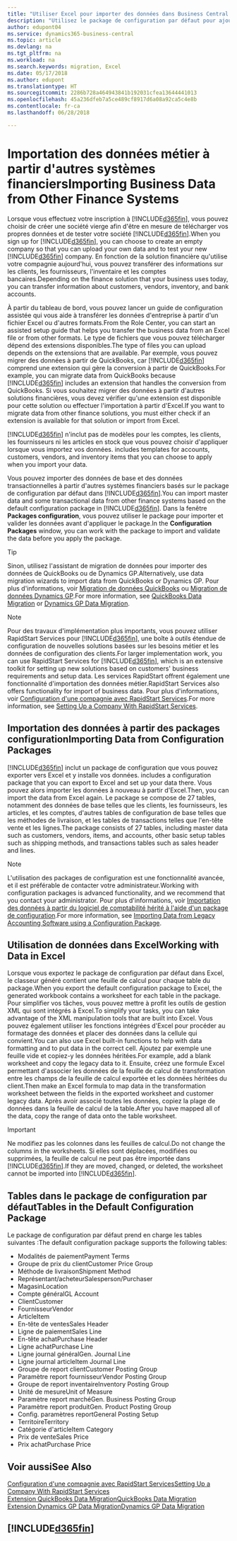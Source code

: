 ```yaml
---
title: "Utiliser Excel pour importer des données dans Business Central| Microsoft Docs"
description: "Utilisez le package de configuration par défaut pour ajouter des données client dans Excel et les importer ensuite dans Business Central."
author: edupont04
ms.service: dynamics365-business-central
ms.topic: article
ms.devlang: na
ms.tgt_pltfrm: na
ms.workload: na
ms.search.keywords: migration, Excel
ms.date: 05/17/2018
ms.author: edupont
ms.translationtype: HT
ms.sourcegitcommit: 2286b728a464943841b192031cfea13644441013
ms.openlocfilehash: 45a236dfeb7a5ce489cf8917d6a08a92ca5c4e8b
ms.contentlocale: fr-ca
ms.lasthandoff: 06/28/2018

---
```

# <a name="importing-business-data-from-other-finance-systems"></a><span data-ttu-id="e8ee9-103">Importation des données métier à partir d'autres systèmes financiers</span><span class="sxs-lookup"><span data-stu-id="e8ee9-103">Importing Business Data from Other Finance Systems</span></span>
<span data-ttu-id="e8ee9-104">Lorsque vous effectuez votre inscription à [!INCLUDE[d365fin](includes/d365fin_md.md)], vous pouvez choisir de créer une société vierge afin d'être en mesure de télécharger vos propres données et de tester votre société [!INCLUDE[d365fin](includes/d365fin_md.md)].</span><span class="sxs-lookup"><span data-stu-id="e8ee9-104">When you sign up for [!INCLUDE[d365fin](includes/d365fin_md.md)], you can choose to create an empty company so that you can upload your own data and to test your new [!INCLUDE[d365fin](includes/d365fin_md.md)] company.</span></span> <span data-ttu-id="e8ee9-105">En fonction de la solution financière qu'utilise votre compagnie aujourd'hui, vous pouvez transférer des informations sur les clients, les fournisseurs, l'inventaire et les comptes bancaires.</span><span class="sxs-lookup"><span data-stu-id="e8ee9-105">Depending on the finance solution that your business uses today, you can transfer information about customers, vendors, inventory, and bank accounts.</span></span>  

<span data-ttu-id="e8ee9-106">À partir du tableau de bord, vous pouvez lancer un guide de configuration assistée qui vous aide à transférer les données d'entreprise à partir d'un fichier Excel ou d'autres formats.</span><span class="sxs-lookup"><span data-stu-id="e8ee9-106">From the Role Center, you can start an assisted setup guide that helps you transfer the business data from an Excel file or from other formats.</span></span> <span data-ttu-id="e8ee9-107">Le type de fichiers que vous pouvez télécharger dépend des extensions disponibles.</span><span class="sxs-lookup"><span data-stu-id="e8ee9-107">The type of files you can upload depends on the extensions that are available.</span></span> <span data-ttu-id="e8ee9-108">Par exemple, vous pouvez migrer des données à partir de QuickBooks, car [!INCLUDE[d365fin](includes/d365fin_md.md)] comprend une extension qui gère la conversion à partir de QuickBooks.</span><span class="sxs-lookup"><span data-stu-id="e8ee9-108">For example, you can migrate data from QuickBooks because [!INCLUDE[d365fin](includes/d365fin_md.md)] includes an extension that handles the conversion from QuickBooks.</span></span> <span data-ttu-id="e8ee9-109">Si vous souhaitez migrer des données à partir d'autres solutions financières, vous devez vérifier qu'une extension est disponible pour cette solution ou effectuer l'importation à partir d'Excel.</span><span class="sxs-lookup"><span data-stu-id="e8ee9-109">If you want to migrate data from other finance solutions, you must either check if an extension is available for that solution or import from Excel.</span></span>  

[!INCLUDE[d365fin](includes/d365fin_md.md)]<span data-ttu-id="e8ee9-110"> n'inclut pas de modèles pour les comptes, les clients, les fournisseurs ni les articles en stock que vous pouvez choisir d'appliquer lorsque vous importez vos données.</span><span class="sxs-lookup"><span data-stu-id="e8ee9-110"> includes templates for accounts, customers, vendors, and inventory items that you can choose to apply when you import your data.</span></span>

<span data-ttu-id="e8ee9-111">Vous pouvez importer des données de base et des données transactionnelles à partir d'autres systèmes financiers basés sur le package de configuration par défaut dans [!INCLUDE[d365fin](includes/d365fin_md.md)].</span><span class="sxs-lookup"><span data-stu-id="e8ee9-111">You can import master data and some transactional data from other finance systems based on the default configuration package in [!INCLUDE[d365fin](includes/d365fin_md.md)].</span></span> <span data-ttu-id="e8ee9-112">Dans la fenêtre **Packages configuration**, vous pouvez utiliser le package pour importer et valider les données avant d'appliquer le package.</span><span class="sxs-lookup"><span data-stu-id="e8ee9-112">In the **Configuration Packages** window, you can work with the package to import and validate the data before you apply the package.</span></span>  

> [!TIP]  
> <span data-ttu-id="e8ee9-113">Sinon, utilisez l'assistant de migration de données pour importer des données de QuickBooks ou de Dynamics GP.</span><span class="sxs-lookup"><span data-stu-id="e8ee9-113">Alternatively, use data migration wizards to import data from QuickBooks or Dynamics GP.</span></span> <span data-ttu-id="e8ee9-114">Pour plus d'informations, voir [Migration de données QuickBooks](ui-extensions-quickbooks-data-migration.md) ou [Migration de données Dynamics GP](ui-extensions-dynamicsgp-data-migration.md).</span><span class="sxs-lookup"><span data-stu-id="e8ee9-114">For more information, see [QuickBooks Data Migration](ui-extensions-quickbooks-data-migration.md) or [Dynamics GP Data Migration](ui-extensions-dynamicsgp-data-migration.md).</span></span>

> [!NOTE]  
> <span data-ttu-id="e8ee9-115">Pour des travaux d'implémentation plus importants, vous pouvez utiliser RapidStart Services pour [!INCLUDE[d365fin](includes/d365fin_md.md)], une boîte à outils étendue de configuration de nouvelles solutions basées sur les besoins métier et les données de configuration des clients.</span><span class="sxs-lookup"><span data-stu-id="e8ee9-115">For larger implementation work, you can use RapidStart Services for [!INCLUDE[d365fin](includes/d365fin_md.md)], which is an extensive toolkit for setting up new solutions based on customers' business requirements and setup data.</span></span> <span data-ttu-id="e8ee9-116">Les services RapidStart offrent également une fonctionnalité d'importation des données métier.</span><span class="sxs-lookup"><span data-stu-id="e8ee9-116">RapidStart Services also offers functionality for import of business data.</span></span> <span data-ttu-id="e8ee9-117">Pour plus d'informations, voir [Configuration d'une compagnie avec RapidStart Services](admin-set-up-a-company-with-rapidstart.md).</span><span class="sxs-lookup"><span data-stu-id="e8ee9-117">For more information, see [Setting Up a Company With RapidStart Services](admin-set-up-a-company-with-rapidstart.md).</span></span>

## <a name="importing-data-from-configuration-packages"></a><span data-ttu-id="e8ee9-118">Importation des données à partir des packages configuration</span><span class="sxs-lookup"><span data-stu-id="e8ee9-118">Importing Data from Configuration Packages</span></span>
[!INCLUDE[d365fin](includes/d365fin_md.md)]<span data-ttu-id="e8ee9-119"> inclut un package de configuration que vous pouvez exporter vers Excel et y installe vos données.</span><span class="sxs-lookup"><span data-stu-id="e8ee9-119"> includes a configuration package that you can export to Excel and set up your data there.</span></span> <span data-ttu-id="e8ee9-120">Vous pouvez alors importer les données à nouveau à partir d'Excel.</span><span class="sxs-lookup"><span data-stu-id="e8ee9-120">Then, you can import the data from Excel again.</span></span> <span data-ttu-id="e8ee9-121">Le package se compose de 27 tables, notamment des données de base telles que les clients, les fournisseurs, les articles, et les comptes, d'autres tables de configuration de base telles que les méthodes de livraison, et les tables de transactions telles que l'en-tête vente et les lignes.</span><span class="sxs-lookup"><span data-stu-id="e8ee9-121">The package consists of 27 tables, including master data such as customers, vendors, items, and accounts, other basic setup tables such as shipping methods, and transactions tables such as sales header and lines.</span></span>  

> [!NOTE]  
>   <span data-ttu-id="e8ee9-122">L'utilisation des packages de configuration est une fonctionnalité avancée, et il est préférable de contacter votre administrateur.</span><span class="sxs-lookup"><span data-stu-id="e8ee9-122">Working with configuration packages is advanced functionality, and we recommend that you contact your administrator.</span></span> <span data-ttu-id="e8ee9-123">Pour plus d'informations, voir [Importation des données à partir du logiciel de comptabilité hérité à l'aide d'un package de configuration](across-import-data-configuration-packages.md).</span><span class="sxs-lookup"><span data-stu-id="e8ee9-123">For more information, see [Importing Data from Legacy Accounting Software using a Configuration Package](across-import-data-configuration-packages.md).</span></span>

## <a name="working-with-data-in-excel"></a><span data-ttu-id="e8ee9-124">Utilisation de données dans Excel</span><span class="sxs-lookup"><span data-stu-id="e8ee9-124">Working with Data in Excel</span></span>
<span data-ttu-id="e8ee9-125">Lorsque vous exportez le package de configuration par défaut dans Excel, le classeur généré contient une feuille de calcul pour chaque table du package.</span><span class="sxs-lookup"><span data-stu-id="e8ee9-125">When you export the default configuration package to Excel, the generated workbook contains a worksheet for each table in the package.</span></span> <span data-ttu-id="e8ee9-126">Pour simplifier vos tâches, vous pouvez mettre à profit les outils de gestion XML qui sont intégrés à Excel.</span><span class="sxs-lookup"><span data-stu-id="e8ee9-126">To simplify your tasks, you can take advantage of the XML manipulation tools that are built into Excel.</span></span> <span data-ttu-id="e8ee9-127">Vous pouvez également utiliser les fonctions intégrées d'Excel pour procéder au formatage des données et placer des données dans la cellule qui convient.</span><span class="sxs-lookup"><span data-stu-id="e8ee9-127">You can also use Excel built-in functions to help with data formatting and to put data in the correct cell.</span></span> <span data-ttu-id="e8ee9-128">Ajoutez par exemple une feuille vide et copiez-y les données héritées.</span><span class="sxs-lookup"><span data-stu-id="e8ee9-128">For example, add a blank worksheet and copy the legacy data to it.</span></span> <span data-ttu-id="e8ee9-129">Ensuite, créez une formule Excel permettant d'associer les données de la feuille de calcul de transformation entre les champs de la feuille de calcul exportée et les données héritées du client.</span><span class="sxs-lookup"><span data-stu-id="e8ee9-129">Then make an Excel formula to map data in the transformation worksheet between the fields in the exported worksheet and customer legacy data.</span></span> <span data-ttu-id="e8ee9-130">Après avoir associé toutes les données, copiez la plage de données dans la feuille de calcul de la table.</span><span class="sxs-lookup"><span data-stu-id="e8ee9-130">After you have mapped all of the data, copy the range of data onto the table worksheet.</span></span>  

> [!IMPORTANT]  
>  <span data-ttu-id="e8ee9-131">Ne modifiez pas les colonnes dans les feuilles de calcul.</span><span class="sxs-lookup"><span data-stu-id="e8ee9-131">Do not change the columns in the worksheets.</span></span> <span data-ttu-id="e8ee9-132">Si elles sont déplacées, modifiées ou supprimées, la feuille de calcul ne peut pas être importée dans [!INCLUDE[d365fin](includes/d365fin_md.md)].</span><span class="sxs-lookup"><span data-stu-id="e8ee9-132">If they are moved, changed, or deleted, the worksheet cannot be imported into [!INCLUDE[d365fin](includes/d365fin_md.md)].</span></span>

## <a name="tables-in-the-default-configuration-package"></a><span data-ttu-id="e8ee9-133">Tables dans le package de configuration par défaut</span><span class="sxs-lookup"><span data-stu-id="e8ee9-133">Tables in the Default Configuration Package</span></span>
<span data-ttu-id="e8ee9-134">Le package de configuration par défaut prend en charge les tables suivantes :</span><span class="sxs-lookup"><span data-stu-id="e8ee9-134">The default configuration package supports the following tables:</span></span>

-   <span data-ttu-id="e8ee9-135">Modalités de paiement</span><span class="sxs-lookup"><span data-stu-id="e8ee9-135">Payment Terms</span></span>
-   <span data-ttu-id="e8ee9-136">Groupe de prix du client</span><span class="sxs-lookup"><span data-stu-id="e8ee9-136">Customer Price Group</span></span>
-   <span data-ttu-id="e8ee9-137">Méthode de livraison</span><span class="sxs-lookup"><span data-stu-id="e8ee9-137">Shipment Method</span></span>
-   <span data-ttu-id="e8ee9-138">Représentant/acheteur</span><span class="sxs-lookup"><span data-stu-id="e8ee9-138">Salesperson/Purchaser</span></span>
-   <span data-ttu-id="e8ee9-139">Magasin</span><span class="sxs-lookup"><span data-stu-id="e8ee9-139">Location</span></span>
-   <span data-ttu-id="e8ee9-140">Compte général</span><span class="sxs-lookup"><span data-stu-id="e8ee9-140">GL Account</span></span>
-   <span data-ttu-id="e8ee9-141">Client</span><span class="sxs-lookup"><span data-stu-id="e8ee9-141">Customer</span></span>
-   <span data-ttu-id="e8ee9-142">Fournisseur</span><span class="sxs-lookup"><span data-stu-id="e8ee9-142">Vendor</span></span>
-   <span data-ttu-id="e8ee9-143">Article</span><span class="sxs-lookup"><span data-stu-id="e8ee9-143">Item</span></span>
-   <span data-ttu-id="e8ee9-144">En-tête de ventes</span><span class="sxs-lookup"><span data-stu-id="e8ee9-144">Sales Header</span></span>
-   <span data-ttu-id="e8ee9-145">Ligne de paiement</span><span class="sxs-lookup"><span data-stu-id="e8ee9-145">Sales Line</span></span>
-   <span data-ttu-id="e8ee9-146">En-tête achat</span><span class="sxs-lookup"><span data-stu-id="e8ee9-146">Purchase Header</span></span>
-   <span data-ttu-id="e8ee9-147">Ligne achat</span><span class="sxs-lookup"><span data-stu-id="e8ee9-147">Purchase Line</span></span>
-   <span data-ttu-id="e8ee9-148">Ligne journal général</span><span class="sxs-lookup"><span data-stu-id="e8ee9-148">Gen. Journal Line</span></span>
-   <span data-ttu-id="e8ee9-149">Ligne journal article</span><span class="sxs-lookup"><span data-stu-id="e8ee9-149">Item Journal Line</span></span>
-   <span data-ttu-id="e8ee9-150">Groupe de report client</span><span class="sxs-lookup"><span data-stu-id="e8ee9-150">Customer Posting Group</span></span>
-   <span data-ttu-id="e8ee9-151">Paramètre report fournisseur</span><span class="sxs-lookup"><span data-stu-id="e8ee9-151">Vendor Posting Group</span></span>
-   <span data-ttu-id="e8ee9-152">Groupe de report inventaire</span><span class="sxs-lookup"><span data-stu-id="e8ee9-152">Inventory Posting Group</span></span>
-   <span data-ttu-id="e8ee9-153">Unité de mesure</span><span class="sxs-lookup"><span data-stu-id="e8ee9-153">Unit of Measure</span></span>
-   <span data-ttu-id="e8ee9-154">Paramètre report marché</span><span class="sxs-lookup"><span data-stu-id="e8ee9-154">Gen. Business Posting Group</span></span>
-   <span data-ttu-id="e8ee9-155">Paramètre report produit</span><span class="sxs-lookup"><span data-stu-id="e8ee9-155">Gen. Product Posting Group</span></span>
-   <span data-ttu-id="e8ee9-156">Config. paramètres report</span><span class="sxs-lookup"><span data-stu-id="e8ee9-156">General Posting Setup</span></span>
-   <span data-ttu-id="e8ee9-157">Territoire</span><span class="sxs-lookup"><span data-stu-id="e8ee9-157">Territory</span></span>
-   <span data-ttu-id="e8ee9-158">Catégorie d'article</span><span class="sxs-lookup"><span data-stu-id="e8ee9-158">Item Category</span></span>
-   <span data-ttu-id="e8ee9-159">Prix de vente</span><span class="sxs-lookup"><span data-stu-id="e8ee9-159">Sales Price</span></span>
-   <span data-ttu-id="e8ee9-160">Prix achat</span><span class="sxs-lookup"><span data-stu-id="e8ee9-160">Purchase Price</span></span>

## <a name="see-also"></a><span data-ttu-id="e8ee9-161">Voir aussi</span><span class="sxs-lookup"><span data-stu-id="e8ee9-161">See Also</span></span>
[<span data-ttu-id="e8ee9-162">Configuration d'une compagnie avec RapidStart Services</span><span class="sxs-lookup"><span data-stu-id="e8ee9-162">Setting Up a Company With RapidStart Services</span></span>](admin-set-up-a-company-with-rapidstart.md)  
[<span data-ttu-id="e8ee9-163">Extension QuickBooks Data Migration</span><span class="sxs-lookup"><span data-stu-id="e8ee9-163">QuickBooks Data Migration</span></span>](ui-extensions-quickbooks-data-migration.md)  
[<span data-ttu-id="e8ee9-164">Extension Dynamics GP Data Migration</span><span class="sxs-lookup"><span data-stu-id="e8ee9-164">Dynamics GP Data Migration</span></span>](ui-extensions-dynamicsgp-data-migration.md)  

## [!INCLUDE[d365fin](includes/free_trial_md.md)]  
 

